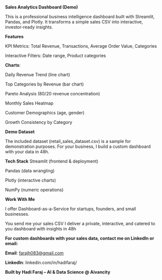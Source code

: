**Sales Analytics Dashboard (Demo)**

This is a professional business intelligence dashboard built with Streamlit, Pandas, and Plotly.
It transforms a simple sales CSV into interactive, investor-ready insights.

**Features**

KPI Metrics: Total Revenue, Transactions, Average Order Value, Categories

Interactive Filters: Date range, Product categories

**Charts**:

Daily Revenue Trend (line chart)

Top Categories by Revenue (bar chart)

Pareto Analysis (80/20 revenue concentration)

Monthly Sales Heatmap

Customer Demographics (age, gender)

Growth Consistency by Category


**Demo Dataset**

The included dataset (retail_sales_dataset.csv) is a sample for demonstration purposes.
For your business, I build a custom dashboard with your data in 48h.

**Tech Stack**
Streamlit
 (frontend & deployment)

Pandas
 (data wrangling)

Plotly
 (interactive charts)

NumPy
 (numeric operations)


**Work With Me**

I offer Dashboard-as-a-Service for startups, founders, and small businesses.

You send me your sales CSV
I deliver a private, interactive, and catered to you dashboard with insights in 48h

**For custom dashboards with your sales data, contact me on LinkedIn or email:**

**Email**: farajh083@gmail.com

**LinkedIn**: linkedin.com/in/hadifaraj/

**Built by Hadi Faraj – AI & Data Science @ Aivancity**